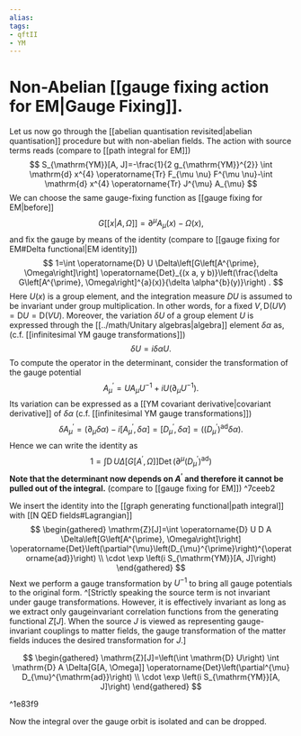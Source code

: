 ```yaml
---
alias:
tags:
- qftII
- YM
---
```

# Non-Abelian [[gauge fixing action for EM|Gauge Fixing]]. 
Let us now go through the [[abelian quantisation revisited|abelian quantisation]] procedure but with non-abelian fields. The action with source terms reads (compare to [[path integral for EM]])
$$
S_{\mathrm{YM}}[A, J]=-\frac{1}{2 g_{\mathrm{YM}}^{2}} \int \mathrm{d} x^{4} \operatorname{Tr} F_{\mu \nu} F^{\mu \nu}-\int \mathrm{d} x^{4} \operatorname{Tr} J^{\mu} A_{\mu}
$$
We can choose the same gauge-fixing function as [[gauge fixing for EM|before]]
$$
G[[x|A, \Omega]]=\partial^{\mu} A_{\mu}(x)-\Omega(x),
$$
and fix the gauge by means of the identity (compare to [[gauge fixing for EM#Delta functional|EM identity]])
$$
1=\int \operatorname{D} U \Delta\left[G\left[A^{\prime}, \Omega\right]\right] \operatorname{Det}_{(x a, y b)}\left(\frac{\delta G\left[A^{\prime}, \Omega\right]^{a}(x)}{\delta \alpha^{b}(y)}\right) .
$$
Here $U(x)$ is a group element, and the integration measure $D U$ is assumed to be invariant under group multiplication. In other words, for a fixed $V, \mathrm{D}(U V)=\mathrm{D} U=\mathrm{D}(V U)$. Moreover, the variation $\delta U$ of a group element $U$ is expressed through the [[../math/Unitary algebras|algebra]] element $\delta \alpha$ as, (c.f. [[infinitesimal YM gauge transformations]])
$$
\delta U=i \delta \alpha U .
$$
To compute the operator in the determinant, consider the transformation of the gauge potential
$$
A_{\mu}^{\prime}=U A_{\mu} U^{-1}+i U\left(\partial_{\mu} U^{-1}\right) .
$$
Its variation can be expressed as a [[YM covariant derivative|covariant derivative]] of $\delta \alpha$ (c.f. [[infinitesimal YM gauge transformations]])
$$
\delta A_{\mu}^{\prime}=\left(\partial_{\mu} \delta \alpha\right)-i\left[A_{\mu}^{\prime}, \delta \alpha\right]=\left[D_{\mu}^{\prime}, \delta \alpha\right]=\left(\left(D_{\mu}^{\prime}\right)^{\mathrm{ad}} \delta \alpha\right) .
$$
Hence we can write the identity as
$$
1=\int \operatorname{D} U \Delta\left[G\left[A^{\prime}, \Omega\right]\right] \operatorname{Det}\left(\partial^{\mu}\left(D_{\mu}^{\prime}\right)^{\operatorname{ad}}\right)
$$
**Note that the determinant now depends on $A^{\prime}$ and therefore it cannot be pulled out of the integral.** (compare to [[gauge fixing for EM]])
^7ceeb2

We insert the identity into the [[graph generating functional|path integral]] with [[N QED fields#Lagrangian]] 
$$
\begin{gathered}
\mathrm{Z}[J]=\int \operatorname{D} U D A \Delta\left[G\left[A^{\prime}, \Omega\right]\right] \operatorname{Det}\left(\partial^{\mu}\left(D_{\mu}^{\prime}\right)^{\operatorname{ad}}\right) \\
\cdot \exp \left(i S_{\mathrm{YM}}[A, J]\right)
\end{gathered}
$$
Next we perform a gauge transformation by $U^{-1}$ to bring all gauge potentials to the original form. ^[Strictly speaking the source term is not invariant under gauge transformations. However, it is effectively invariant as long as we extract only gaugeinvariant correlation functions from the generating functional $Z[J]$. When the source $J$ is viewed as representing gauge-invariant couplings to matter fields, the gauge transformation of the matter fields induces the desired transformation for $J$.]


$$
\begin{gathered}
\mathrm{Z}[J]=\left(\int \mathrm{D} U\right) \int \mathrm{D} A \Delta[G[A, \Omega]] \operatorname{Det}\left(\partial^{\mu} D_{\mu}^{\mathrm{ad}}\right) \\
\cdot \exp \left(i S_{\mathrm{YM}}[A, J]\right)
\end{gathered}
$$

^1e83f9


Now the integral over the gauge orbit is isolated and can be dropped.